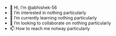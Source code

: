 - 👋 Hi, I’m @abhishek-56
- 👀 I’m interested in nothing particularly
- 🌱 I’m currently learning nothing particularly
- 💞️ I’m looking to collaborate on nothing particularly
- 📫 How to reach me notway particularly
<!---
abhishek-56/abhishek-56 is a ✨ special ✨ repository because its `README.md` (this file) appears on your GitHub profile.
You can click the Preview link to take a look at your changes.
--->
